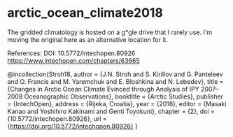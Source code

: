 # arctic_ocean_climate2018
The gridded climatology is hosted on a g*gle drive that I rarely use. 
I'm moving the original here as an alternative location for it.

References:
DOI: 10.5772/intechopen.80926
https://www.intechopen.com/chapters/63665

@incollection{Stroh18,
author = {J.N. Stroh and S. Kirillov and G. Panteleev and O. Francis and M. Yaremchuk and E. Bloshkina and N. Lebedev},
title = {Changes in Arctic Ocean Climate Evinced through Analysis of IPY 2007–2008 Oceanographic Observations},
booktitle = {Arctic Studies},
publisher = {IntechOpen},
address = {Rijeka, Croatia},
year = {2018},
editor = {Masaki Kanao and  Yoshihiro Kakinami and Genti Toyokuni},
chapter = {2},
doi = {10.5772/intechopen.80926},
url = {https://doi.org/10.5772/intechopen.80926}
}
